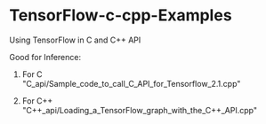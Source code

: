 # TensorFlow-c-cpp-Examples
Using TensorFlow in C and C++ API

Good for Inference:
1. For C  
"C_api/Sample_code_to_call_C_API_for_Tensorflow_2.1.cpp"

2. For C++  
"C++_api/Loading_a_TensorFlow_graph_with_the_C++_API.cpp"
